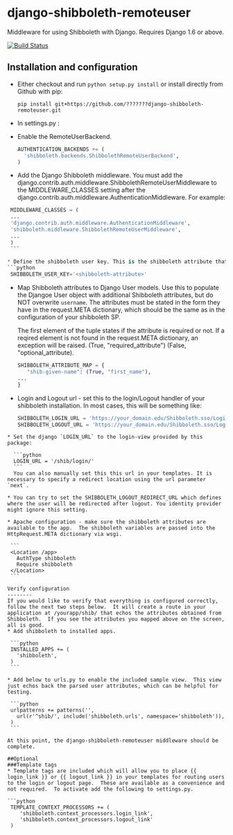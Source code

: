 django-shibboleth-remoteuser
============================

Middleware for using Shibboleth with Django.  Requires Django 1.6 or above.

[![Build Status](https://travis-ci.org/KonstantinSchubert/django-shibboleth-adapter.svg)](https://travis-ci.org/KonstantinSchubert/django-shibboleth-adapter)

Installation and configuration
------
 * Either checkout and run ```python setup.py install``` or install directly from Github with pip:

   ```
   pip install git+https://github.com/???????django-shibboleth-remoteuser.git
   ```

 * In settings.py :

  * Enable the RemoteUserBackend.

    ```python
    AUTHENTICATION_BACKENDS += (
      'shibboleth.backends.ShibbolethRemoteUserBackend',
    )
    ```

  * Add the Django Shibboleth middleware.
    You must add the django.contrib.auth.middleware.ShibbolethRemoteUserMiddleware to the MIDDLEWARE_CLASSES setting after the django.contrib.auth.middleware.AuthenticationMiddleware.
    For example:

   ```python
    MIDDLEWARE_CLASSES = (
    ...
    'django.contrib.auth.middleware.AuthenticationMiddleware',
    'shibboleth.middleware.ShibbolethRemoteUserMiddleware',
    ...
    )
    ```

  * Define the shibboleth user key. This is the shibboleth attribute that is used to identify the user. It becomes the user name in django.
  ```python
    SHIBBOLETH_USER_KEY='<shibboleth-attribute>'
  ```
	
  * Map Shibboleth attributes to Django User models. Use this to populate the Djangoe User object with additional Shibboleth attributes, but do NOT overwrite `username`. The attributes must be stated in the form they have in the request.META dictionary, which should be the same as in the configuration of your shibboleth SP.
    

    The first element of the tuple states if the attribute is required or not. If a reqired element is not found in the request.META dictionary, an exception will be raised.
    (True, "required_attribute")
    (False, "optional_attribute).

    ```python
    SHIBBOLETH_ATTRIBUTE_MAP = {
       "shib-given-name": (True, "first_name"),
	...
    }
    ```



  * Login and Logout url - set this to the login/Logout handler of your shibboleth installation. 
    In most cases, this will be something like:

    ```python
    SHIBBOLETH_LOGIN_URL = 'https://your_domain.edu/Shibboleth.sso/Login'
    SHIBBOLETH_LOGOUT_URL = 'https://your_domain.edu/Shibboleth.sso/Logout'
   ```
  * Set the django `LOGIN_URL` to the login-view provided by this package:
   
     ```python
     LOGIN_URL = '/shib/login/'
     ```
     You can also manually set this this url in your templates. It is necessary to specify a redirect location using the url parameter `next`.

  * You can try to set the SHIBBOLETH_LOGOUT_REDIRECT_URL which defines where the user will be redirected after logout. You identity provider might ignore this setting.

 * Apache configuration - make sure the shibboleth attributes are available to the app.  The shibboleth variables are passed into the HttpRequest.META dictionary via wsgi.

    ```
    <Location /app>
      AuthType shibboleth
      Require shibboleth
    </Location>
    ```

Verify configuration
--------
If you would like to verify that everything is configured correctly, follow the next two steps below.  It will create a route in your application at /yourapp/shib/ that echos the attributes obtained from Shibboleth.  If you see the attributes you mapped above on the screen, all is good.  
 * Add shibboleth to installed apps.

    ```python
    INSTALLED_APPS += (
      'shibboleth',
    )
    ```

 * Add below to urls.py to enable the included sample view.  This view just echos back the parsed user attributes, which can be helpful for testing.

    ```python
    urlpatterns += patterns('',
      url(r'^shib/', include('shibboleth.urls', namespace='shibboleth')),
    )
    ```

At this point, the django-shibboleth-remoteuser middleware should be complete.

##Optional
###Template tags
 * Template tags are included which will allow you to place {{ login_link }} or {{ logout_link }} in your templates for routing users to the login or logout page.  These are available as a convenience and not required.  To activate add the following to settings.py.

   ```python
    TEMPLATE_CONTEXT_PROCESSORS += (
       'shibboleth.context_processors.login_link',
       'shibboleth.context_processors.logout_link'
    )
   ```


